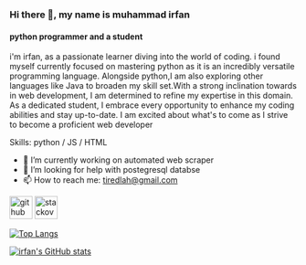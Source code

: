 
<!---
irfunny70/irfunny70 is a ✨ special ✨ repository because its `README.md` (this file) appears on your GitHub profile.
You can click the Preview link to take a look at your changes.
--->
### Hi there 👋, my name is muhammad irfan
#### python programmer and a student

i'm irfan, as a passionate learner diving into the world of coding. i found myself currently focused on mastering python as it is an incredibly versatile programming language. Alongside python,I am also exploring other languages like Java to broaden my skill set.With a strong inclination towards in web development, I am determined to refine my expertise in this domain. As a dedicated student, I embrace every opportunity to enhance my coding abilities and stay up-to-date. I am excited about what's to come as I strive to become a proficient web developer

Skills: python / JS / HTML 

- 🔭 I’m currently working on automated web scraper 
- 🤔 I’m looking for help with postegresql databse 
- 📫 How to reach me: tiredlah@gmail.com 

[<img src='https://cdn.jsdelivr.net/npm/simple-icons@3.0.1/icons/github.svg' alt='github' height='40'>](https://github.com/irfunny70)  [<img src='https://cdn.jsdelivr.net/npm/simple-icons@3.0.1/icons/stackoverflow.svg' alt='stackoverflow' height='40'>](https://stackoverflow.com/users/irfunny)  

[![Top Langs](https://github-readme-stats.vercel.app/api/top-langs/?username=irfunny70)](https://github.com/anuraghazra/github-readme-stats)

[![irfan's GitHub stats](https://github-readme-stats.vercel.app/api?username=irfunny70)](https://github.com/anuraghazra/github-readme-stats)
